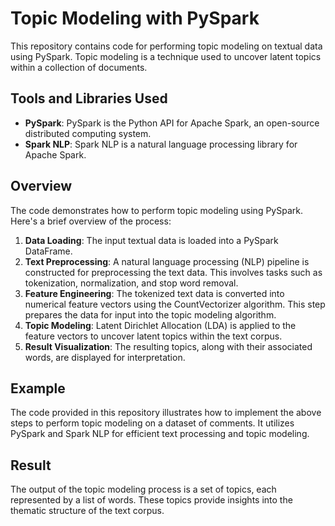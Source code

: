 # Topic Modeling with PySpark

This repository contains code for performing topic modeling on textual data using PySpark. 
Topic modeling is a technique used to uncover latent topics within a collection of documents.

## Tools and Libraries Used

- **PySpark**: PySpark is the Python API for Apache Spark, an open-source distributed computing system.
- **Spark NLP**: Spark NLP is a natural language processing library for Apache Spark.

## Overview

The code demonstrates how to perform topic modeling using PySpark. Here's a brief overview of the process:

1. **Data Loading**: The input textual data is loaded into a PySpark DataFrame.
2. **Text Preprocessing**: A natural language processing (NLP) pipeline is constructed for preprocessing the text data. This involves tasks such as tokenization, normalization, and stop word removal.
3. **Feature Engineering**: The tokenized text data is converted into numerical feature vectors using the CountVectorizer algorithm. This step prepares the data for input into the topic modeling algorithm.
4. **Topic Modeling**: Latent Dirichlet Allocation (LDA) is applied to the feature vectors to uncover latent topics within the text corpus.
5. **Result Visualization**: The resulting topics, along with their associated words, are displayed for interpretation.

## Example

The code provided in this repository illustrates how to implement the above steps to perform topic modeling on a dataset of comments. It utilizes PySpark and Spark NLP for efficient text processing and topic modeling.

## Result

The output of the topic modeling process is a set of topics, each represented by a list of words. These topics provide insights into the thematic structure of the text corpus.




